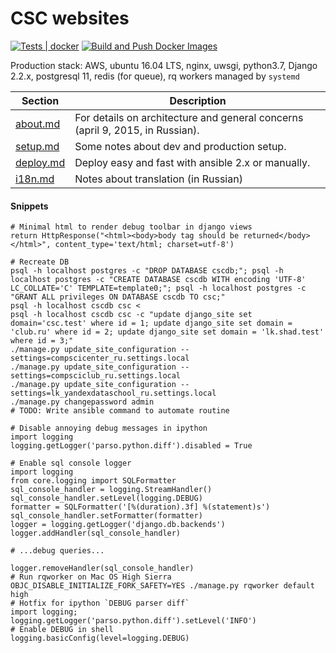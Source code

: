 # CSC websites

[![Tests | docker](https://github.com/cscenter/lms/actions/workflows/tests.yml/badge.svg)](https://github.com/cscenter/lms/actions/workflows/tests.yml) 
[![Build and Push Docker Images](https://github.com/cscenter/lms/actions/workflows/build.yml/badge.svg)](https://github.com/cscenter/lms/actions/workflows/build.yml)

Production stack: AWS, ubuntu 16.04 LTS, nginx, uwsgi, python3.7, Django 2.2.x, postgresql 11, redis (for queue), rq workers managed by `systemd`

| Section                                                                  | Description                                                                   |
|--------------------------------------------------------------------------|-------------------------------------------------------------------------------|
| [about.md](https://github.com/cscenter/site/tree/master/docs/about.md)   | For details on architecture and general concerns (april 9, 2015, in Russian). |
| [setup.md](https://github.com/cscenter/site/tree/master/docs/setup.md)   | Some notes about dev and production setup.                                    |
| [deploy.md](https://github.com/cscenter/site/tree/master/docs/deploy.md) | Deploy easy and fast with ansible 2.x or manually.                            |
| [i18n.md](https://github.com/cscenter/site/tree/master/docs/i18n.md)     | Notes about translation (in Russian)                                          |

#### Snippets

```
# Minimal html to render debug toolbar in django views 
return HttpResponse("<html><body>body tag should be returned</body></html>", content_type='text/html; charset=utf-8')

# Recreate DB
psql -h localhost postgres -c "DROP DATABASE cscdb;"; psql -h localhost postgres -c "CREATE DATABASE cscdb WITH encoding 'UTF-8' LC_COLLATE='C' TEMPLATE=template0;"; psql -h localhost postgres -c "GRANT ALL privileges ON DATABASE cscdb TO csc;"
psql -h localhost cscdb csc < 
psql -h localhost cscdb csc -c "update django_site set domain='csc.test' where id = 1; update django_site set domain = 'club.ru' where id = 2; update django_site set domain = 'lk.shad.test' where id = 3;"
./manage.py update_site_configuration --settings=compscicenter_ru.settings.local
./manage.py update_site_configuration --settings=compsciclub_ru.settings.local
./manage.py update_site_configuration --settings=lk_yandexdataschool_ru.settings.local
./manage.py changepassword admin
# TODO: Write ansible command to automate routine

# Disable annoying debug messages in ipython
import logging
logging.getLogger('parso.python.diff').disabled = True

# Enable sql console logger
import logging
from core.logging import SQLFormatter
sql_console_handler = logging.StreamHandler()
sql_console_handler.setLevel(logging.DEBUG)
formatter = SQLFormatter('[%(duration).3f] %(statement)s')
sql_console_handler.setFormatter(formatter)
logger = logging.getLogger('django.db.backends')
logger.addHandler(sql_console_handler)

# ...debug queries...

logger.removeHandler(sql_console_handler)
# Run rqworker on Mac OS High Sierra
OBJC_DISABLE_INITIALIZE_FORK_SAFETY=YES ./manage.py rqworker default high
# Hotfix for ipython `DEBUG parser diff`
import logging; logging.getLogger('parso.python.diff').setLevel('INFO')
# Enable DEBUG in shell
logging.basicConfig(level=logging.DEBUG)  
```

